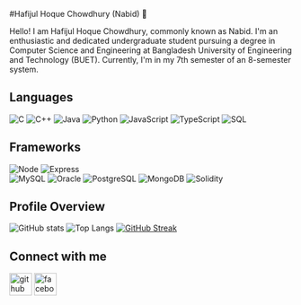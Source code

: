 #Hafijul Hoque Chowdhury (Nabid) 👋

Hello! I am Hafijul Hoque Chowdhury, commonly known as Nabid. I'm an enthusiastic and dedicated undergraduate student pursuing a degree in Computer Science and Engineering at Bangladesh University of Engineering and Technology (BUET). Currently, I'm in my 7th semester of an 8-semester system.
## Languages

![C](http://img.shields.io/badge/-C-000000?style=flat&logo=c)
![C++](https://img.shields.io/badge/-C++-000000?style=flat&logo=c%2B%2B)
![Java](https://img.shields.io/badge/-Java-000000?style=flat&logo=java)
![Python](https://img.shields.io/badge/-Python-000000?style=flat&logo=python)
![JavaScript](https://img.shields.io/badge/-JavaScript-000000?style=flat&logo=javascript)
![TypeScript](https://img.shields.io/badge/-TypeScript-000000?style=flat&logo=typescript)
![SQL](https://img.shields.io/badge/-SQL-000000?style=flat&logo=mysql)

## Frameworks

![Node](https://img.shields.io/badge/-Node-000000?style=flat&logo=node.js)
![Express](https://img.shields.io/badge/express.js-%23404d59?style=flat&logo=express) 
</br>
![MySQL](https://img.shields.io/badge/-MySQL-000000?style=flat&logo=mysql) 
![Oracle](https://img.shields.io/badge/-Oracle-000000?style=flat&logo=oracle)
![PostgreSQL](https://img.shields.io/badge/-PostgreSQL-000000?style=flat&logo=postgresql)
![MongoDB](https://img.shields.io/badge/-MongoDB-000000?style=flat&logo=mongodb)
![Solidity](https://img.shields.io/badge/-Solidity-000000?style=flat&logo=solidity)
<!-- Add badges or descriptions for other Web3 tools you're experienced with -->

## Profile Overview

![GitHub stats](https://github-readme-stats.vercel.app/api?username=Nabidbhai12&show_icons=true&theme=dark&count_private=true)
![Top Langs](https://github-readme-stats.vercel.app/api/top-langs/?username=Nabidbhai12&layout=compact&langs_count=10&theme=dark&hide=Jupyter%20Notebook,PLSQL,html,css)
[![GitHub Streak](http://github-readme-streak-stats.herokuapp.com?user=Nabidbhai12&theme=dark)](https://git.io/streak-stats)

## Connect with me

[<img src='https://cdn.jsdelivr.net/npm/simple-icons@3.0.1/icons/gmail.svg' alt='github' height='40'>](mailto:1905013@ugrad.cse.buet.ac.bd)
[<img src='https://cdn.jsdelivr.net/npm/simple-icons@3.0.1/icons/facebook.svg' alt='facebook' height='40'>](https://www.facebook.com/devilkillerdip.taj/)
